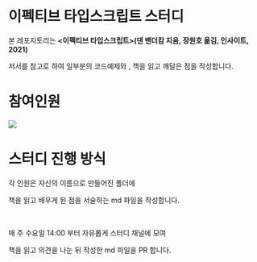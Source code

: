 # 이펙티브 타입스크립트 스터디

본 레포지토리는 **<이펙티브 타입스크립트>(댄 밴더캄 지음, 장원호 옮김, 인사이트, 2021)**

저서를 참고로 하여 일부분의 코드예제와 , 책을 읽고 깨달은 점을 작성합니다.


# 참여인원

<a href="https://github.com/XionWCFM/effective-typescript-study/graphs/contributors">
  <img src="https://contrib.rocks/image?repo=XionWCFM/effective-typescript-study" />
</a>


# 스터디 진행 방식

각 인원은 자신의 이름으로 만들어진 폴더에

책을 읽고 배우게 된 점을 서술하는 md 파일을 작성합니다.

<br/>

매 주 수요일 14:00 부터 자유롭게 스터디 채널에 모여

책을 읽고 의견을 나눈 뒤 작성한 md 파일을 PR 합니다.


<br/>
